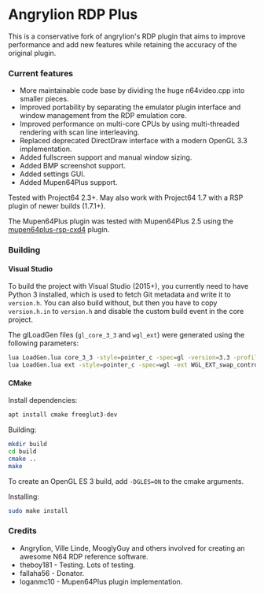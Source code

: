 # Angrylion RDP Plus

This is a conservative fork of angrylion's RDP plugin that aims to improve performance and add new features while retaining the accuracy of the original plugin.

### Current features
* More maintainable code base by dividing the huge n64video.cpp into smaller pieces.
* Improved portability by separating the emulator plugin interface and window management from the RDP emulation core.
* Improved performance on multi-core CPUs by using multi-threaded rendering with scan line interleaving.
* Replaced deprecated DirectDraw interface with a modern OpenGL 3.3 implementation.
* Added fullscreen support and manual window sizing.
* Added BMP screenshot support.
* Added settings GUI.
* Added Mupen64Plus support.

Tested with Project64 2.3+. May also work with Project64 1.7 with a RSP plugin of newer builds (1.7.1+).

The Mupen64Plus plugin was tested with Mupen64Plus 2.5 using the [mupen64plus-rsp-cxd4](https://github.com/mupen64plus/mupen64plus-rsp-cxd4) plugin.

### Building

#### Visual Studio

To build the project with Visual Studio (2015+), you currently need to have Python 3 installed, which is used to fetch Git metadata and write it to `version.h`.
You can also build without, but then you have to copy `version.h.in` to `version.h` and disable the custom build event in the core project.

The glLoadGen files (`gl_core_3_3` and `wgl_ext`) were generated using the following parameters:

```bash
lua LoadGen.lua core_3_3 -style=pointer_c -spec=gl -version=3.3 -profile=core
lua LoadGen.lua ext -style=pointer_c -spec=wgl -ext WGL_EXT_swap_control -ext ARB_create_context -ext ARB_create_context_profile
```

#### CMake

Install dependencies:

```bash
apt install cmake freeglut3-dev
```

Building:

```bash
mkdir build
cd build
cmake ..
make
```

To create an OpenGL ES 3 build, add ``-DGLES=ON`` to the cmake arguments.

Installing:

```bash
sudo make install
```

### Credits
* Angrylion, Ville Linde, MooglyGuy and others involved for creating an awesome N64 RDP reference software.
* theboy181 - Testing. Lots of testing.
* fallaha56 - Donator.
* loganmc10 - Mupen64Plus plugin implementation.
